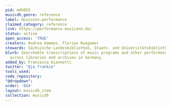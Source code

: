```yaml
---
pid: mdh055
musicdh_genre: reference
label: musiconn.performance
claimed_category: reference
link: https://performance.musiconn.de/
status: active
open_access: 'TRUE'
creators: Andrea Hammes, Florian Ruegamer
stewards: Sächsische Landesbibliothek, Staats- und Universitätsbibliothek Dresden
blurb: Searchable transcriptions of music programs and other performance ephemera
  across libraries and archives in Germany.
added_by: Francesca Giannetti
twitter: "@jo_frankie"
tools_used: 
code_repository: 
"@dropdown": 
order: '054'
layout: musicdh_item
collection: musicdh
---
```

